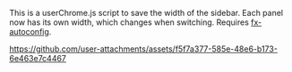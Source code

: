 This is a userChrome.js script to save the width of the sidebar. Each panel now has its own width, which changes when switching. Requires [fx-autoconfig](https://github.com/MrOtherGuy/fx-autoconfig).

https://github.com/user-attachments/assets/f5f7a377-585e-48e6-b173-6e463e7c4467
